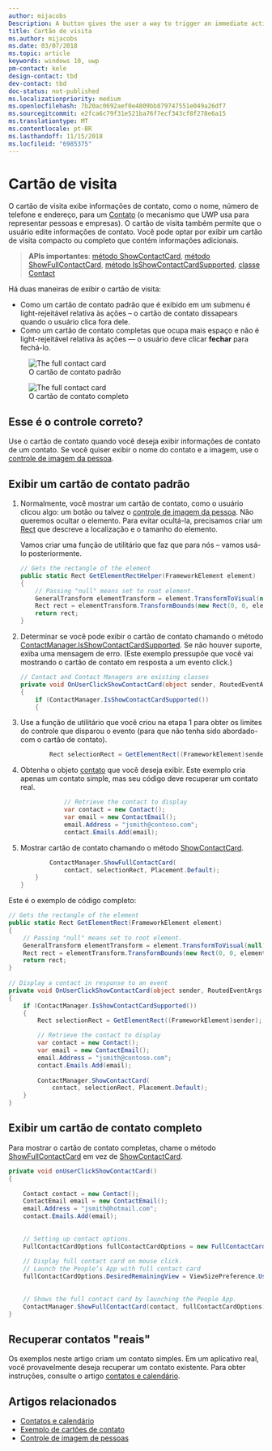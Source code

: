 ```yaml
---
author: mijacobs
Description: A button gives the user a way to trigger an immediate action.
title: Cartão de visita
ms.author: mijacobs
ms.date: 03/07/2018
ms.topic: article
keywords: windows 10, uwp
pm-contact: kele
design-contact: tbd
dev-contact: tbd
doc-status: not-published
ms.localizationpriority: medium
ms.openlocfilehash: 7b20ac0692aef0e4809bb879747551e049a26df7
ms.sourcegitcommit: e2fca6c79f31e521ba76f7ecf343cf8f278e6a15
ms.translationtype: MT
ms.contentlocale: pt-BR
ms.lasthandoff: 11/15/2018
ms.locfileid: "6985375"
---
```

# <a name="contact-card"></a>Cartão de visita

O cartão de visita exibe informações de contato, como o nome, número de telefone e endereço, para um [Contato](//docs.microsoft.com/uwp/api/Windows.ApplicationModel.Contacts.Contact) (o mecanismo que UWP usa para representar pessoas e empresas).  O cartão de visita também permite que o usuário edite informações de contato. Você pode optar por exibir um cartão de visita compacto ou completo que contém informações adicionais.

> **APIs importantes**: [método ShowContactCard](/uwp/api/windows.applicationmodel.contacts.contactmanager#Windows_ApplicationModel_Contacts_ContactManager_ShowFullContactCard_Windows_ApplicationModel_Contacts_Contact_Windows_Foundation_Rect_), [método ShowFullContactCard](/uwp/api/windows.applicationmodel.contacts.contactmanager#Windows_ApplicationModel_Contacts_ContactManager_ShowContactCard_Windows_ApplicationModel_Contacts_Contact_Windows_ApplicationModel_Contacts_FullContactCardOptions_), [método IsShowContactCardSupported](/uwp/api/windows.applicationmodel.contacts.contactmanager.IsShowContactCardSupported), [classe Contact](//docs.microsoft.com/uwp/api/Windows.ApplicationModel.Contacts.Contact)  

Há duas maneiras de exibir o cartão de visita:  
* Como um cartão de contato padrão que é exibido em um submenu é light-rejeitável relativa às ações – o cartão de contato dissapears quando o usuário clica fora dele. 
* Como um cartão de contato completas que ocupa mais espaço e não é light-rejeitável relativa às ações — o usuário deve clicar **fechar** para fechá-lo. 


<figure>
    <img src="images/contact-card/contact-card-standard.png" alt="The full contact card">
    <figcaption>O cartão de contato padrão</figcaption>
</figure>

<figure>
    <img src="images/contact-card/contact-card-full.png" alt="The full contact card">
    <figcaption>O cartão de contato completo</figcaption>
</figure>


## <a name="is-this-the-right-control"></a>Esse é o controle correto?

Use o cartão de contato quando você deseja exibir informações de contato de um contato. Se você quiser exibir o nome do contato e a imagem, use o [controle de imagem da pessoa](person-picture.md). 


<!-- TODO: Add examples back when the contact card has been added. -->

<!-- ## Examples

<table>
<th align="left">XAML Controls Gallery<th>
<tr>
<td><img src="images/xaml-controls-gallery-sm.png" alt="XAML controls gallery"></img></td>
<td>
    <p>If you have the <strong style="font-weight: semi-bold">XAML Controls Gallery</strong> app installed, click here to <a href="xamlcontrolsgallery:/item/Button">open the app and see the Button in action</a>.</p>
    <ul>
    <li><a href="https://www.microsoft.com/store/productId/9MSVH128X2ZT">Get the XAML Controls Gallery app (Microsoft Store)</a></li>
    <li><a href="https://github.com/Microsoft/Windows-universal-samples/tree/master/Samples/XamlUIBasics">Get the source code (GitHub)</a></li>
    </ul>
</td>
</tr>
</table> -->

## <a name="show-a-standard-contact-card"></a>Exibir um cartão de contato padrão

1. Normalmente, você mostrar um cartão de contato, como o usuário clicou algo: um botão ou talvez o [controle de imagem da pessoa](person-picture.md). Não queremos ocultar o elemento. Para evitar ocultá-la, precisamos criar um [Rect](/uwp/api/windows.foundation.rect) que descreve a localização e o tamanho do elemento. 

    Vamos criar uma função de utilitário que faz que para nós – vamos usá-lo posteriormente.
    ```csharp
    // Gets the rectangle of the element 
    public static Rect GetElementRectHelper(FrameworkElement element) 
    { 
        // Passing "null" means set to root element. 
        GeneralTransform elementTransform = element.TransformToVisual(null); 
        Rect rect = elementTransform.TransformBounds(new Rect(0, 0, element.ActualWidth, element.ActualHeight)); 
        return rect; 
    } 

    ```

2. Determinar se você pode exibir o cartão de contato chamando o método [ContactManager.IsShowContactCardSupported](/uwp/api/windows.applicationmodel.contacts.contactmanager.IsShowContactCardSupported). Se não houver suporte, exiba uma mensagem de erro. (Este exemplo pressupõe que você vai mostrando o cartão de contato em resposta a um evento click.)
    ```csharp
    // Contact and Contact Managers are existing classes 
    private void OnUserClickShowContactCard(object sender, RoutedEventArgs e) 
    { 
        if (ContactManager.IsShowContactCardSupported()) 
        { 

    ```

3. Use a função de utilitário que você criou na etapa 1 para obter os limites do controle que disparou o evento (para que não tenha sido abordado-com o cartão de contato).

    ```csharp
            Rect selectionRect = GetElementRect((FrameworkElement)sender); 
    ```

4. Obtenha o objeto [contato](//docs.microsoft.com/uwp/api/Windows.ApplicationModel.Contacts.Contact) que você deseja exibir. Este exemplo cria apenas um contato simple, mas seu código deve recuperar um contato real. 

    ```csharp
                // Retrieve the contact to display
                var contact = new Contact(); 
                var email = new ContactEmail(); 
                email.Address = "jsmith@contoso.com"; 
                contact.Emails.Add(email); 
    ```
5. Mostrar cartão de contato chamando o método [ShowContactCard](/uwp/api/windows.applicationmodel.contacts.contactmanager#Windows_ApplicationModel_Contacts_ContactManager_ShowFullContactCard_Windows_ApplicationModel_Contacts_Contact_Windows_Foundation_Rect_). 

    ```csharp
            ContactManager.ShowFullContactCard(
                contact, selectionRect, Placement.Default); 
        } 
    } 
    ```

Este é o exemplo de código completo:

```csharp
// Gets the rectangle of the element 
public static Rect GetElementRect(FrameworkElement element) 
{ 
    // Passing "null" means set to root element. 
    GeneralTransform elementTransform = element.TransformToVisual(null); 
    Rect rect = elementTransform.TransformBounds(new Rect(0, 0, element.ActualWidth, element.ActualHeight)); 
    return rect; 
} 
 
// Display a contact in response to an event
private void OnUserClickShowContactCard(object sender, RoutedEventArgs e) 
{ 
    if (ContactManager.IsShowContactCardSupported()) 
    { 
        Rect selectionRect = GetElementRect((FrameworkElement)sender);

        // Retrieve the contact to display
        var contact = new Contact(); 
        var email = new ContactEmail(); 
        email.Address = "jsmith@contoso.com"; 
        contact.Emails.Add(email); 
    
        ContactManager.ShowContactCard(
            contact, selectionRect, Placement.Default); 
    } 
} 

```

## <a name="show-a-full-contact-card"></a>Exibir um cartão de contato completo

Para mostrar o cartão de contato completas, chame o método [ShowFullContactCard](/uwp/api/windows.applicationmodel.contacts.contactmanager#Windows_ApplicationModel_Contacts_ContactManager_ShowContactCard_Windows_ApplicationModel_Contacts_Contact_Windows_ApplicationModel_Contacts_FullContactCardOptions_) em vez de [ShowContactCard](/uwp/api/windows.applicationmodel.contacts.contactmanager#Windows_ApplicationModel_Contacts_ContactManager_ShowFullContactCard_Windows_ApplicationModel_Contacts_Contact_Windows_Foundation_Rect_).

```csharp
private void onUserClickShowContactCard() 
{ 
   
    Contact contact = new Contact(); 
    ContactEmail email = new ContactEmail(); 
    email.Address = "jsmith@hotmail.com"; 
    contact.Emails.Add(email); 
 
 
    // Setting up contact options.     
    FullContactCardOptions fullContactCardOptions = new FullContactCardOptions(); 
 
    // Display full contact card on mouse click.   
    // Launch the People’s App with full contact card  
    fullContactCardOptions.DesiredRemainingView = ViewSizePreference.UseLess; 
     
 
    // Shows the full contact card by launching the People App. 
    ContactManager.ShowFullContactCard(contact, fullContactCardOptions); 
} 

```

## <a name="retrieving-real-contacts"></a>Recuperar contatos "reais"

Os exemplos neste artigo criam um contato simples. Em um aplicativo real, você provavelmente deseja recuperar um contato existente. Para obter instruções, consulte o artigo [contatos e calendário](/windows/uwp/contacts-and-calendar/).




## <a name="related-articles"></a>Artigos relacionados
- [Contatos e calendário](/windows/uwp/contacts-and-calendar/)
- [Exemplo de cartões de contato](http://go.microsoft.com/fwlink/p/?LinkId=624040)
- [Controle de imagem de pessoas](/windows/uwp/controls-and-patterns/person-picture/)
